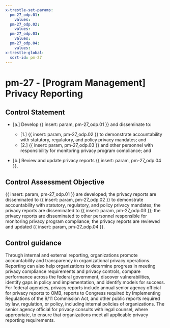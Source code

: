 ```yaml
---
x-trestle-set-params:
  pm-27_odp.01:
    values:
  pm-27_odp.02:
    values:
  pm-27_odp.03:
    values:
  pm-27_odp.04:
    values:
x-trestle-global:
  sort-id: pm-27
---
```


# pm-27 - \[Program Management\] Privacy Reporting

## Control Statement

- \[a.\] Develop {{ insert: param, pm-27_odp.01 }} and disseminate to:

  - \[1.\] {{ insert: param, pm-27_odp.02 }} to demonstrate accountability with statutory, regulatory, and policy privacy mandates; and
  - \[2.\] {{ insert: param, pm-27_odp.03 }} and other personnel with responsibility for monitoring privacy program compliance; and

- \[b.\] Review and update privacy reports {{ insert: param, pm-27_odp.04 }}.

## Control Assessment Objective

{{ insert: param, pm-27_odp.01 }} are developed;
the privacy reports are disseminated to {{ insert: param, pm-27_odp.02 }} to demonstrate accountability with statutory, regulatory, and policy privacy mandates;
the privacy reports are disseminated to {{ insert: param, pm-27_odp.03 }};
the privacy reports are disseminated to other personnel responsible for monitoring privacy program compliance;
the privacy reports are reviewed and updated {{ insert: param, pm-27_odp.04 }}.

## Control guidance

Through internal and external reporting, organizations promote accountability and transparency in organizational privacy operations. Reporting can also help organizations to determine progress in meeting privacy compliance requirements and privacy controls, compare performance across the federal government, discover vulnerabilities, identify gaps in policy and implementation, and identify models for success. For federal agencies, privacy reports include annual senior agency official for privacy reports to OMB, reports to Congress required by Implementing Regulations of the 9/11 Commission Act, and other public reports required by law, regulation, or policy, including internal policies of organizations. The senior agency official for privacy consults with legal counsel, where appropriate, to ensure that organizations meet all applicable privacy reporting requirements.

